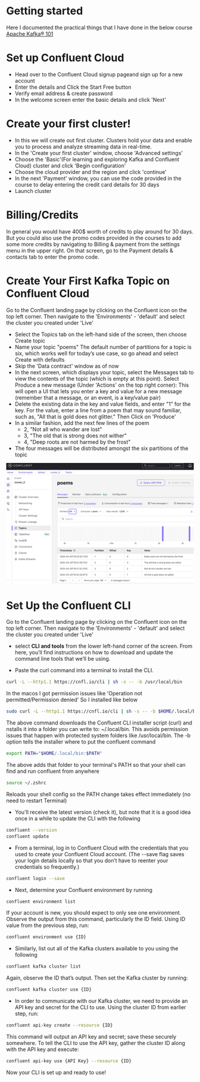 # Getting started

Here I documented the practical things that I have done in the below course<br/>
[Apache Kafka® 101](https://developer.confluent.io/courses/apache-kafka/events/)

# Set up Confluent Cloud

- Head over to the Confluent Cloud signup pageand sign up for a new account
- Enter the details and Click the Start Free button
- Verify email address & create password
- In the welcome screen enter the basic details and click 'Next'

# Create your first cluster!

- In this we will create out first cluster. Clusters hold your data and enable you to process and analyze streaming data in real-time.
- In the 'Create your first cluster' window, choose 'Advanced settings'
- Choose the 'Basic'(For learning and exploring Kafka and Confluent Cloud) cluster and click 'Begin configuration'
- Choose the cloud provider and the region and click 'continue'
- In the next 'Payment' window, you can use the code provided in the course to delay entering the credit card details for 30 days
- Launch cluster

# Billing/Credits

In general you would have 400$ worth of credits to play around for 30 days. But you could also use the promo codes provided in the courses to add some more credits by navigating to Billing & payment from the settings menu in the upper right. On that screen, go to the Payment details & contacts tab to enter the promo code.

# Create Your First Kafka Topic on Confluent Cloud

Go to the Confluent landing page by clicking on the Confluent icon on the top left corner. Then navigate to the 'Environments' - 'default' and select the cluster you created under 'Live'

- Select the Topics tab on the left-hand side of the screen, then choose Create topic
- Name your topic "poems" The default number of partitions for a topic is six, which works well for today’s use case, so go ahead and select Create with defaults
- Skip the 'Data contract' window as of now
- In the next screen, which displays your topic, select the Messages tab to view the contents of the topic (which is empty at this point). Select Produce a new message (Under 'Actions' on the top right corner): This will open a UI that lets you enter a key and value for a new message (remember that a message, or an event, is a key/value pair)
- Delete the existing data in the key and value fields, and enter "1” for the key. For the value, enter a line from a poem that may sound familiar, such as, "All that is gold does not glitter." Then Click on 'Produce'
- In a similar fashion, add the next few lines of the poem
  - 2, "Not all who wander are lost"
  - 3, "The old that is strong does not wither"
  - 4, "Deep roots are not harmed by the frost"
- The four messages will be distributed amongst the six partitions of the topic

![First Topic](assets/images/1.png)

# Set Up the Confluent CLI

Go to the Confluent landing page by clicking on the Confluent icon on the top left corner. Then navigate to the 'Environments' - 'default' and select the cluster you created under 'Live'

- select **CLI and tools** from the lower left-hand corner of the screen. From here, you’ll find instructions on how to download and update the command line tools that we’ll be using.

- Paste the curl command into a terminal to install the CLI.

```bash
curl -L --http1.1 https://cnfl.io/cli | sh -s -- -b /usr/local/bin
```

In the macos I got permission issues like 'Operation not permitted/Permission denied' So I installed like below

```bash
sudo curl -L --http1.1 https://cnfl.io/cli | sh -s -- -b $HOME/.local/bin
```

The above command downloads the Confluent CLI installer script (curl) and nstalls it into a folder you can write to: ~/.local/bin. This avoids permission issues that happen with protected system folders like /usr/local/bin. The -b option tells the installer where to put the confluent command

```bash
export PATH="$HOME/.local/bin:$PATH"
```

The above adds that folder to your terminal's PATH so that your shell can find and run confluent from anywhere

```bash
source ~/.zshrc
```

Reloads your shell config so the PATH change takes effect immediately (no need to restart Terminal)

- You'll receive the latest version (check it), but note that it is a good idea once in a while to update the CLI with the following

```bash
confluent --version
confluent update
```

- From a terminal, log in to Confluent Cloud with the credentials that you used to create your Confluent Cloud account. (The --save flag saves your login details locally so that you don’t have to reenter your credentials so frequently.)

```bash
confluent login --save
```

- Next, determine your Confluent environment by running

```bash
confluent environment list
```

If your account is new, you should expect to only see one environment. Observe the output from this command, particularly the ID field. Using ID value from the previous step, run:

```bash
confluent environment use {ID}
```

- Similarly, list out all of the Kafka clusters available to you using the following

```bash
confluent kafka cluster list
```

Again, observe the ID that’s output. Then set the Kafka cluster by running:

```bash
confluent kafka cluster use {ID}
```

- In order to communicate with our Kafka cluster, we need to provide an API key and secret for the CLI to use. Using the cluster ID from earlier step, run:

```bash
confluent api-key create --resource {ID}
```

This command will output an API key and secret; save these securely somewhere. To tell the CLI to use the API key, gather the cluster ID along with the API key and execute:

```bash
confluent api-key use {API Key} --resource {ID}
```

Now your CLI is set up and ready to use!
